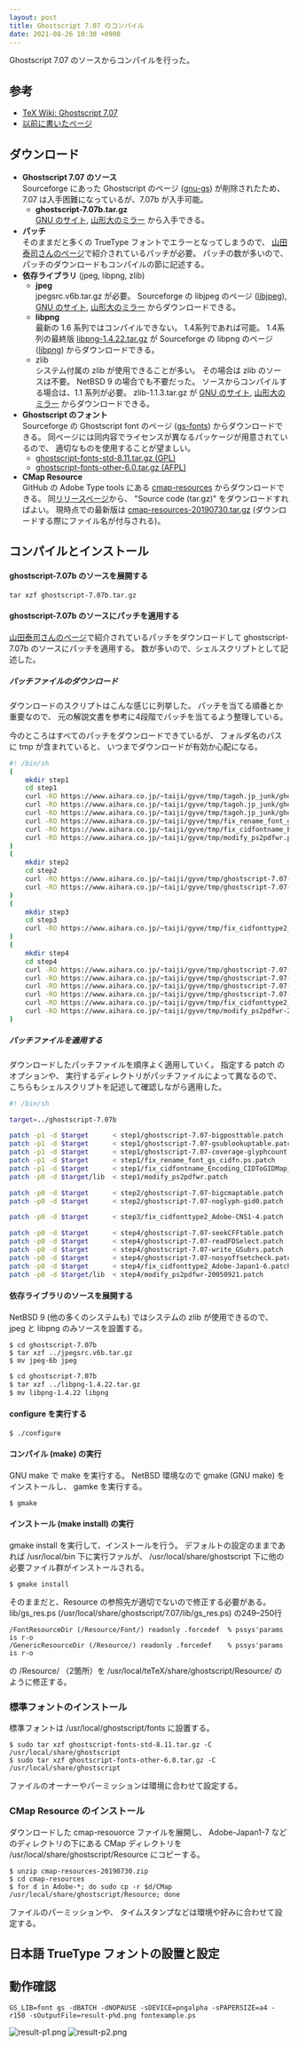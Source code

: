 ```yaml
---
layout: post
title: Ghostscript 7.07 のコンパイル
date: 2021-08-26 10:30 +0900
---
```

Ghostscript 7.07 のソースからコンパイルを行った。

## 参考

+ [TeX Wiki: Ghostscript 7.07](https://texwiki.texjp.org/?Ghostscript%207.07)
+ [以前に書いたページ](https://www.uconst.org/blog/archives/38)

## ダウンロード

+ **Ghostscript 7.07 のソース**<br>
    Sourceforge にあった Ghostscript のページ
    ([gnu-gs](https://sourceforge.net/projects/ghostscript/files/gnu-gs/7.07/))
    が削除されたため、7.07 は入手困難になっているが、7.07b が入手可能。
    + **ghostscript-7.07b.tar.gz**<br>
        [GNU のサイト](https://ftp.gnu.org/gnu/ghostscript/),
        [山形大のミラー](https://ftp.yz.yamagata-u.ac.jp/pub/GNU/ghostscript/)
        から入手できる。
+ **パッチ**<br>
    そのままだと多くの TrueType フォントでエラーとなってしまうので、
    [山田泰司さんのページ](https://www.aihara.co.jp/~taiji/gyve/)で紹介されているパッチが必要。
    パッチの数が多いので、パッチのダウンロードもコンパイルの節に記述する。
+ **依存ライブラリ** (jpeg, libpng, zlib)
    + **jpeg**<br>
        jpegsrc.v6b.tar.gz が必要。
        Sourceforge の libjpeg のページ
        ([libjpeg](https://sourceforge.net/projects/libjpeg/files/libjpeg/6b/)),
        [GNU のサイト](https://ftp.gnu.org/gnu/ghostscript/),
        [山形大のミラー](https://ftp.yz.yamagata-u.ac.jp/pub/GNU/ghostscript/)
        からダウンロードできる。
    + **libpng**<br>
        最新の 1.6 系列ではコンパイルできない。
        1.4系列であれば可能。
        1.4系列の最終版
        [libpng-1.4.22.tar.gz](https://sourceforge.net/projects/libpng/files/libpng14/1.4.22/libpng-1.4.22.tar.gz/download)
        が Sourceforge の libpng のページ
        ([libpng](https://sourceforge.net/projects/libpng/files/))
        からダウンロードできる。
    + zlib<br>
        システム付属の zlib が使用できることが多い。
        その場合は zlib のソースは不要。
        NetBSD 9 の場合でも不要だった。
        ソースからコンパイルする場合は、1.1 系列が必要。
        zlib-1.1.3.tar.gz が
        [GNU のサイト](https://ftp.gnu.org/gnu/ghostscript/),
        [山形大のミラー](https://ftp.yz.yamagata-u.ac.jp/pub/GNU/ghostscript/)
        からダウンロードできる。
+ **Ghostscript のフォント**<br>
    Sourceforge の Ghostscript font のページ
    ([gs-fonts](https://sourceforge.net/projects/gs-fonts/))
    からダウンロードできる。
    同ページには同内容でライセンスが異なるパッケージが用意されているので、
    適切なものを使用することが望ましい。
    + [ghostscript-fonts-std-8.11.tar.gz (GPL)](https://sourceforge.net/projects/gs-fonts/files/gs-fonts/8.11%20%28base%2035%2C%20GPL%29/ghostscript-fonts-std-8.11.tar.gz/download)
    + [ghostscript-fonts-other-6.0.tar.gz (AFPL)](https://sourceforge.net/projects/gs-fonts/files/gs-fonts/6.0%20%28misc%2C%20AFPL%29/ghostscript-fonts-other-6.0.tar.gz/download)
+ **CMap Resource**<br>
    GitHub の Adobe Type tools にある
    [cmap-resources](https://github.com/adobe-type-tools/cmap-resources)
    からダウンロードできる。
    同[リリースページ](https://github.com/adobe-type-tools/cmap-resources/releases)から、
    "Source code (tar.gz)" をダウンロードすればよい。
    現時点での最新版は
    [cmap-resources-20190730.tar.gz](https://github.com/adobe-type-tools/cmap-resources/archive/refs/tags/20190730.tar.gz)
    (ダウンロードする際にファイル名が付与される)。


## コンパイルとインストール

#### ghostscript-7.07b のソースを展開する

```
tar xzf ghostscript-7.07b.tar.gz
```

#### ghostscript-7.07b のソースにパッチを適用する

[山田泰司さんのページ](https://www.aihara.co.jp/~taiji/gyve/)で紹介されているパッチをダウンロードして
ghostscript-7.07b のソースにパッチを適用する。
数が多いので、シェルスクリプトとして記述した。

##### パッチファイルのダウンロード

ダウンロードのスクリプトはこんな感じに列挙した。
パッチを当てる順番とか重要なので、
元の解説文書を参考に4段階でパッチを当てるよう整理している。

今のところはすべてのパッチをダウンロードできているが、
フォルダ名のパスに tmp が含まれていると、
いつまでダウンロードが有効か心配になる。

```sh
#! /bin/sh
(
    mkdir step1
    cd step1
    curl -RO https://www.aihara.co.jp/~taiji/gyve/tmp/tagoh.jp_junk/ghostscript-7.07-bigposttable.patch
    curl -RO https://www.aihara.co.jp/~taiji/gyve/tmp/tagoh.jp_junk/ghostscript-7.07-gsublookuptable.patch
    curl -RO https://www.aihara.co.jp/~taiji/gyve/tmp/tagoh.jp_junk/ghostscript-7.07-coverage-glyphcount.patch
    curl -RO https://www.aihara.co.jp/~taiji/gyve/tmp/fix_rename_font_gs_cidfn.ps.patch
    curl -RO https://www.aihara.co.jp/~taiji/gyve/tmp/fix_cidfontname_Encoding_CIDToGIDMap_DW_W.patch
    curl -RO https://www.aihara.co.jp/~taiji/gyve/tmp/modify_ps2pdfwr.patch
)
(
    mkdir step2
    cd step2
    curl -RO https://www.aihara.co.jp/~taiji/gyve/tmp/ghostscript-7.07-bigcmaptable.patch
    curl -RO https://www.aihara.co.jp/~taiji/gyve/tmp/ghostscript-7.07-noglyph-gid0.patch
)
(
    mkdir step3
    cd step3
    curl -RO https://www.aihara.co.jp/~taiji/gyve/tmp/fix_cidfonttype2_Adobe-CNS1-4.patch
)
(
    mkdir step4
    cd step4
    curl -RO https://www.aihara.co.jp/~taiji/gyve/tmp/ghostscript-7.07-seekCFFtable.patch
    curl -RO https://www.aihara.co.jp/~taiji/gyve/tmp/ghostscript-7.07-readFDSelect.patch
    curl -RO https://www.aihara.co.jp/~taiji/gyve/tmp/ghostscript-7.07-write_GSubrs.patch
    curl -RO https://www.aihara.co.jp/~taiji/gyve/tmp/ghostscript-7.07-nosyoffsetcheck.patch
    curl -RO https://www.aihara.co.jp/~taiji/gyve/tmp/fix_cidfonttype2_Adobe-Japan1-6.patch
    curl -RO https://www.aihara.co.jp/~taiji/gyve/tmp/modify_ps2pdfwr-20050921.patch
)
```

##### パッチファイルを適用する

ダウンロードしたパッチファイルを順序よく適用していく。
指定する patch のオプションや、
実行するディレクトリがパッチファイルによって異なるので、
こちらもシェルスクリプトを記述して確認しながら適用した。

```sh
#! /bin/sh

target=../ghostscript-7.07b

patch -p1 -d $target      < step1/ghostscript-7.07-bigposttable.patch
patch -p1 -d $target      < step1/ghostscript-7.07-gsublookuptable.patch
patch -p1 -d $target      < step1/ghostscript-7.07-coverage-glyphcount.patch
patch -p1 -d $target      < step1/fix_rename_font_gs_cidfn.ps.patch
patch -p1 -d $target      < step1/fix_cidfontname_Encoding_CIDToGIDMap_DW_W.patch
patch -p0 -d $target/lib  < step1/modify_ps2pdfwr.patch

patch -p0 -d $target      < step2/ghostscript-7.07-bigcmaptable.patch
patch -p0 -d $target      < step2/ghostscript-7.07-noglyph-gid0.patch

patch -p0 -d $target      < step3/fix_cidfonttype2_Adobe-CNS1-4.patch

patch -p0 -d $target      < step4/ghostscript-7.07-seekCFFtable.patch
patch -p0 -d $target      < step4/ghostscript-7.07-readFDSelect.patch
patch -p0 -d $target      < step4/ghostscript-7.07-write_GSubrs.patch
patch -p0 -d $target      < step4/ghostscript-7.07-nosyoffsetcheck.patch
patch -p0 -d $target      < step4/fix_cidfonttype2_Adobe-Japan1-6.patch
patch -p0 -d $target/lib  < step4/modify_ps2pdfwr-20050921.patch
```

#### 依存ライブラリのソースを展開する

NetBSD 9 (他の多くのシステムも) ではシステムの zlib が使用できるので、
jpeg と libpng のみソースを設置する。

```console
$ cd ghostscript-7.07b
$ tar xzf ../jpegsrc.v6b.tar.gz
$ mv jpeg-6b jpeg
```

```sh
$ cd ghostscript-7.07b
$ tar xzf ../libpng-1.4.22.tar.gz
$ mv libpng-1.4.22 libpng
```

#### configure を実行する

```
$ ./configure
```

#### コンパイル (make) の実行

GNU make で make を実行する。
NetBSD 環境なので gmake (GNU make) をインストールし、
gamke を実行する。

```
$ gmake
```

#### インストール (make install) の実行

gmake install を実行して、インストールを行う。
デフォルトの設定のままであれば
/usr/local/bin 下に実行ファルが、
/usr/local/share/ghostscript 下に他の必要ファイル群がインストールされる。

```
$ gmake install
```

そのままだと、Resource の参照先が適切でないので修正する必要がある。
lib/gs_res.ps (/usr/local/share/ghostscript/7.07/lib/gs_res.ps)
の249–250行

```
/FontResourceDir (/Resource/Font/) readonly .forcedef  % pssys'params is r-o
/GenericResourceDir (/Resource/) readonly .forcedef    % pssys'params is r-o
```

の /Resource/ （2箇所）を
/usr/local/teTeX/share/ghostscript/Resource/ 
のように修正する。


### 標準フォントのインストール

標準フォントは /usr/local/ghostscript/fonts に設置する。

```
$ sudo tar xzf ghostscript-fonts-std-8.11.tar.gz -C /usr/local/share/ghostscript
$ sudo tar xzf ghostscript-fonts-other-6.0.tar.gz -C /usr/local/share/ghostscript
```

ファイルのオーナーやパーミッションは環境に合わせて設定する。


### CMap Resource のインストール

ダウンロードした cmap-resouorce ファイルを展開し、
Adobe-Japan1-7 などのディレクトリの下にある
CMap ディレクトリを /usr/local/share/ghostscript/Resource にコピーする。

```
$ unzip cmap-resources-20190730.zip
$ cd cmap-resources
$ for d in Adobe-*; do sudo cp -r $d/CMap /usr/local/share/ghostscript/Resource; done
```

ファイルのパーミッションや、
タイムスタンプなどは環境や好みに合わせて設定する。


## 日本語 TrueType フォントの設置と設定


## 動作確認

```
GS_LIB=font gs -dBATCH -dNOPAUSE -sDEVICE=pngalpha -sPAPERSIZE=a4 -r150 -sOutputFile=result-p%d.png fontexample.ps
```

![result-p1.png]({{site.baseurl}}/images/2021-08-29-gs-result-p1.png)
![result-p2.png]({{site.baseurl}}/images/2021-08-29-gs-result-p2.png)
